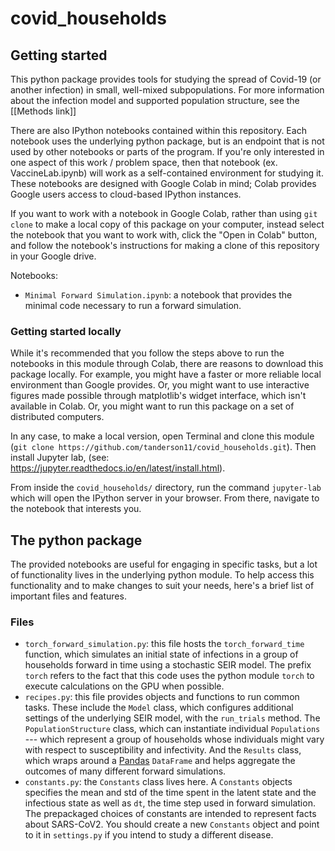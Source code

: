 # covid_households

## Getting started

This python package provides tools for studying the spread of Covid-19 (or another infection) in small, well-mixed subpopulations. For more information about the infection model and supported population structure, see the [[Methods link]]

There are also IPython notebooks contained within this repository. Each notebook uses the underlying python package, but is an endpoint that is not used by other notebooks or parts of the program. If you're only interested in one aspect of this work / problem space, then that notebook (ex. VaccineLab.ipynb) will work as a self-contained environment for studying it. These notebooks are designed with Google Colab in mind; Colab provides Google users access to cloud-based IPython instances.

If you want to work with a notebook in Google Colab, rather than using `git clone` to make a local copy of this package on your computer, instead select the notebook that you want to work with, click the "Open in Colab" button, and follow the notebook's instructions for making a clone of this repository in your Google drive.

Notebooks:
- `Minimal Forward Simulation.ipynb`: a notebook that provides the minimal code necessary to run a forward simulation.

### Getting started locally

While it's recommended that you follow the steps above to run the notebooks in this module through Colab, there are reasons to download this package locally. For example, you might have a faster or more reliable local environment than Google provides. Or, you might want to use interactive figures made possible through matplotlib's widget interface, which isn't available in Colab. Or, you might want to run this package on a set of distributed computers. 

In any case, to make a local version, open Terminal and clone this module (`git clone https://github.com/tanderson11/covid_households.git`). Then install Jupyter lab, (see: https://jupyter.readthedocs.io/en/latest/install.html).

From inside the `covid_households/` directory, run the command `jupyter-lab` which will open the IPython server in your browser. From there, navigate to the notebook that interests you.

## The python package

The provided notebooks are useful for engaging in specific tasks, but a lot of functionality lives in the underlying python module. To help access this functionality and to make changes to suit your needs, here's a brief list of important files and features.

### Files
- `torch_forward_simulation.py`: this file hosts the `torch_forward_time` function, which simulates an initial state of infections in a group of households forward in time using a stochastic SEIR model. The prefix `torch` refers to the fact that this code uses the python module `torch` to execute calculations on the GPU when possible.
- `recipes.py`: this file provides objects and functions to run common tasks. These include the `Model` class, which configures additional settings of the underlying SEIR model, with the `run_trials` method. The `PopulationStructure` class, which can instantiate individual `Populations` --- which represent a group of households whose individuals might vary with respect to susceptibility and infectivity. And the `Results` class, which wraps around a [Pandas](https://pandas.pydata.org/docs/user_guide/index.html#user-guide) `DataFrame` and helps aggregate the outcomes of many different forward simulations.
- `constants.py`: the `Constants` class lives here. A `Constants` objects specifies the mean and std of the time spent in the latent state and the infectious state as well as `dt`, the time step used in forward simulation. The prepackaged choices of constants are intended to represent facts about SARS-CoV2. You should create a new `Constants` object and point to it in `settings.py` if you intend to study a different disease.